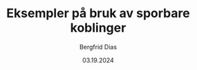 ---
uid: help-en-tracked-links-examples
title: Eksempler på bruk av sporbare koblinger
author: Bergfrid Dias
date: 03.19.2024
language: en
redirect_url: https://docs.superoffice.com/en/marketing/tracked-links/learn/index.html#ex
---